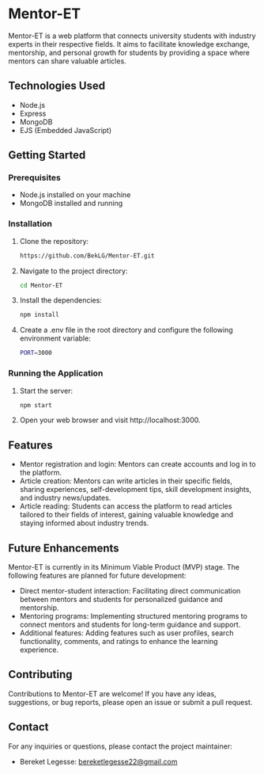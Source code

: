 # Mentor-ET

Mentor-ET is a web platform that connects university students with industry experts in their respective fields. It aims to facilitate knowledge exchange, mentorship, and personal growth for students by providing a space where mentors can share valuable articles.

## Technologies Used

- Node.js
- Express
- MongoDB
- EJS (Embedded JavaScript)

## Getting Started

### Prerequisites

- Node.js installed on your machine
- MongoDB installed and running

### Installation

1. Clone the repository:

   ```bash
   https://github.com/BekLG/Mentor-ET.git
   ```
2. Navigate to the project directory:

   ```bash
   cd Mentor-ET

   ```

3. Install the dependencies:

   ```bash
   npm install
   ```

4. Create a .env file in the root directory and configure the following environment variable:

   ```bash
   PORT=3000
   ```

### Running the Application

1. Start the server:

   ```bash
   npm start
   ```
2. Open your web browser and visit http://localhost:3000.



## Features

- Mentor registration and login: Mentors can create accounts and log in to the platform.
- Article creation: Mentors can write articles in their specific fields, sharing experiences, self-development tips, skill development insights, and industry news/updates.
- Article reading: Students can access the platform to read articles tailored to their fields of interest, gaining valuable knowledge and staying informed about industry trends.

## Future Enhancements

Mentor-ET is currently in its Minimum Viable Product (MVP) stage. The following features are planned for future development:

- Direct mentor-student interaction: Facilitating direct communication between mentors and students for personalized guidance and mentorship.
- Mentoring programs: Implementing structured mentoring programs to connect mentors and students for long-term guidance and support.
- Additional features: Adding features such as user profiles, search functionality, comments, and ratings to enhance the learning experience.

## Contributing

Contributions to Mentor-ET are welcome! If you have any ideas, suggestions, or bug reports, please open an issue or submit a pull request.

## Contact

For any inquiries or questions, please contact the project maintainer:

- Bereket Legesse: bereketlegesse22@gmail.com

   
